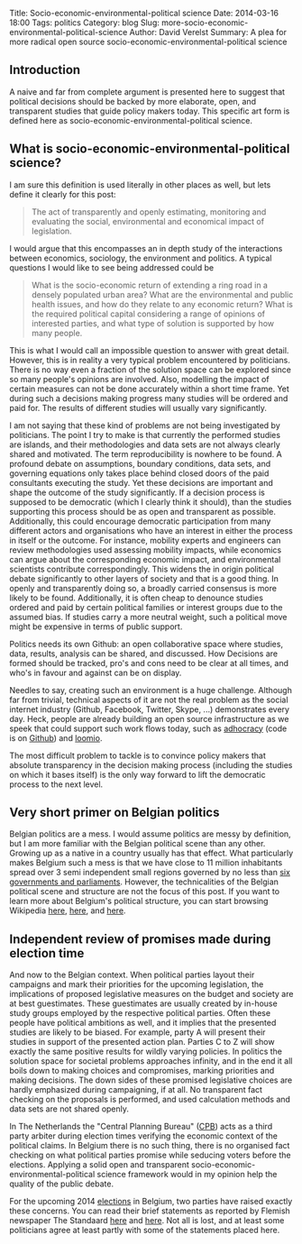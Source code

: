 Title: Socio-economic-environmental-political science
Date: 2014-03-16 18:00
Tags: politics
Category: blog
Slug: more-socio-economic-environmental-political-science
Author: David Verelst
Summary: A plea for more radical open source socio-economic-environmental-political science


Introduction
------------

A naive and far from complete argument is presented here to suggest that political
decisions should be backed by more elaborate, open, and transparent studies
that guide policy makers today. This specific art form is defined here as
socio-economic-environmental-political science.


What is socio-economic-environmental-political science?
--------------------------------------------------------

I am sure this definition is used literally in other places as well, but lets
define it clearly for this post:

> The act of transparently and openly estimating, monitoring and evaluating the
social, environmental and economical impact of legislation.

I would argue that this encompasses an in depth study of the interactions between
economics, sociology, the environment and politics. A typical questions I would
like to see being addressed could be

> What is the socio-economic return of extending a ring road in a densely
populated urban area? What are the environmental and public health issues, and
how do they relate to any economic return? What is the required political 
capital considering a range of opinions of interested parties, and what type of
solution is supported by how many people.

This is what I would call an impossible question to answer with great detail.
However, this is in reality a very typical problem encountered by politicians.
There is no way even a fraction of the solution space can be explored since so
many people's opinions are involved. Also, modelling the impact of certain
measures can not be done accurately within a short time frame. Yet during such
a decisions making progress many studies will be ordered and paid for. The results
of different studies will usually vary significantly.

I am not saying that these kind of problems are not being investigated by
politicians. The point I try to make is that currently the performed
studies are islands, and their methodologies and data sets are not always 
clearly shared and motivated. The term reproducibility is nowhere to be found. A profound 
debate on assumptions, boundary conditions, data sets, and governing equations 
only takes place behind closed doors of the paid consultants executing the study.
Yet these decisions are important and shape the outcome of the study significantly. 
If a decision process is supposed to be democratic (which I clearly
think it should), than the studies supporting this process should be as open and
transparent as possible. Additionally, this could encourage democratic participation
from many different actors and organisations who have an interest in either the
process in itself or the outcome. For instance, 
mobility experts and engineers can review methodologies used assessing mobility
impacts, while economics can argue about the corresponding economic impact,
and environmental scientists contribute correspondingly. This widens the in origin
political debate significantly to other layers of society and that is a good thing.
In openly and transparently doing so, a broadly carried consensus is more likely to be found.
Additionally, it is often cheap to denounce studies ordered and paid by certain
political families or interest groups due to the assumed bias. If
studies carry a more neutral weight, such a political move might be expensive
in terms of public support.

Politics needs its own Github: an open collaborative space where studies,
data, results, analysis can be shared, and discussed. How Decisions are formed
should be tracked, pro's and cons need to be clear at all times, and who's in
favour and against can be on display. 

Needles to say, creating such an environment is a huge challenge. 
Although far from trivial, technical aspects of it are not the real problem as
the social internet industry (Github, Facebook, Twitter, Skype, ...)
demonstrates every day. Heck, people are already building an open source
infrastructure as we speek that could support such work flows today, such as
[adhocracy](https://liqd.net/en/) (code is on [Github](https://github.com/liqd/adhocracy/))
and [loomio](https://www.loomio.org/).

The most difficult problem to tackle is to convince policy makers
that absolute transparency in the decision making process
(including the studies on which it bases itself) is the only way forward
to lift the democratic process to the next level.


Very short primer on Belgian politics
-------------------------------------

Belgian politics are a mess. I would assume politics are messy by definition,
but I am more familiar with the Belgian political scene than any other. 
Growing up as a native in a country usually has that effect. What particularly
makes Belgium such a mess is that we have close to 11 million inhabitants spread
over 3 semi independent small regions governed by no less than
[six governments and parliaments](https://en.wikipedia.org/wiki/List_of_governments_in_Belgium).
However, the technicalities of the Belgian political scene and structure are not
the focus of this post. If you want to learn more about Belgium's political
structure, you can start browsing Wikipedia [here](https://en.wikipedia.org/wiki/Belgium),
[here](https://en.wikipedia.org/wiki/Politics_of_Belgium), and 
[here](https://en.wikipedia.org/wiki/Political_parties_in_Belgium).


Independent review of promises made during election time
---------------------------------------------------------

And now to the Belgian context. When political parties layout their
campaigns and mark their priorities for the upcoming legislation, the
implications of proposed legislative measures
on the budget and society are at best guestimates. These guestimates are usually
created by in-house study groups employed by the respective political parties. 
Often these people have political ambitions as well, and it implies that the
presented studies are likely to be biased. For example, party A will present their studies
in support of the presented action plan. Parties C to Z will show exactly the
same positive results for wildly varying policies. In politics the solution
space for societal problems approaches infinity, and in the end it all boils
down to making choices and compromises, marking priorities and making decisions.
The down sides of these promised legislative choices are hardly emphasized
during campaigning, if at all. No transparent fact checking on the proposals is
performed, and used calculation methods and data sets are not shared openly. 

In The Netherlands the "Central Planning Bureau" 
([CPB](http://www.cpb.nl/onderwerp/verkiezingen)) acts as a third party
arbiter during election times verifying the economic context of the political claims.
In Belgium there is no such thing, there is no organised fact checking on what
political parties promise while seducing voters before the elections.
Applying a solid open and transparent socio-economic-environmental-political
science framework would in my opinion help the quality of the public debate.

For the upcoming 2014 [elections](http://en.wikipedia.org/wiki/Elections_in_Belgium)
in Belgium, two parties have raised exactly these concerns.
You can read their brief statements as reported by Flemish newspaper The Standaard
[here](http://www.standaard.be/cnt/dmf20140129_044) and
[here](http://www.standaard.be/cnt/dmf20140129_00954330). Not all is lost, and
at least some politicians agree at least partly with some of the statements 
placed here.



